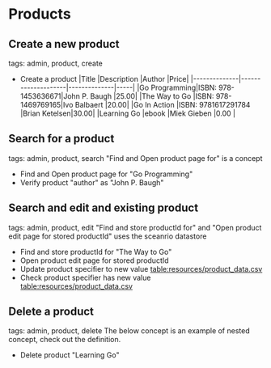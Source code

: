 Products
========

Create a new product
--------------------
tags: admin, product, create

* Create a product
     |Title         |Description         |Author        |Price|
     |--------------|--------------------|--------------|-----|
     |Go Programming|ISBN: 978-1453636671|John P. Baugh |25.00|
     |The Way to Go |ISBN: 978-1469769165|Ivo Balbaert  |20.00|
     |Go In Action  |ISBN: 9781617291784 |Brian Ketelsen|30.00|
     |Learning Go   |ebook               |Miek Gieben   |0.00 |

Search for a product
--------------------
tags: admin, product, search
"Find and Open product page for" is a concept

* Find and Open product page for "Go Programming"
* Verify product "author" as "John P. Baugh"

Search and edit and existing product
------------------------------------
tags: admin, product, edit
"Find and store productId for" and "Open product edit page for stored productId" uses the sceanrio datastore

* Find and store productId for "The Way to Go"
* Open product edit page for stored productId
* Update product specifier to new value <table:resources/product_data.csv>
* Check product specifier has new value <table:resources/product_data.csv>

Delete a product
----------------
tags: admin, product, delete
The below concept is an example of nested concept, check out the definition.

* Delete product "Learning Go"

